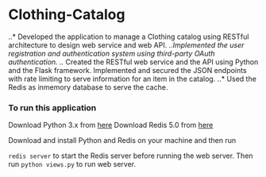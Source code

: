 # Clothing-Catalog

..* Developed the application to manage a Clothing catalog using RESTful architecture to design web service and web API. 
..*Implemented the user registration and authentication system using third-party OAuth authentication.
..* Created the RESTful web service and the API using Python and the Flask framework. Implemented and secured the JSON endpoints with rate limiting to serve information for an item in the catalog.
..* Used the Redis as inmemory database to serve the cache.

### To run this application

Download Python 3.x from [here](https://www.python.org/downloads/)
Download Redis 5.0 from [here](https://redis.io/download)

Download and install Python and Redis on your machine and then run


`redis server` to start the Redis server before running the web server.
Then run `python views.py` to run web server.


